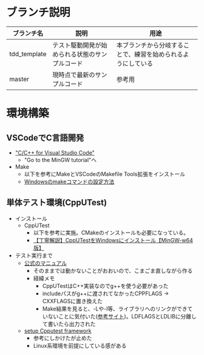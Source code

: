 # ブランチ説明
| ブランチ名   | 説明                                           | 用途                                                         |
| ------------ | ---------------------------------------------- | ------------------------------------------------------------ |
| tdd_template | テスト駆動開発が始められる状態のサンプルコード | 本ブランチから分岐することで、練習を始められるようにしている |
| master       | 現時点で最新のサンプルコード                   | 参考用                                                       |

# 環境構築
## VSCodeでC言語開発
- ["C/C++ for Visual Studio Code"](https://code.visualstudio.com/docs/languages/cpp)
  - "Go to the MinGW tutorial"へ
- Make
  - 以下を参考にMakeとVSCodeのMakefile Tools拡張をインストール
  - [Windowsのmakeコマンドの設定方法](https://zenn.dev/genki86web/articles/6e61c167fbe926)
## 単体テスト環境(CppUTest)
- インストール
  - CppUTest
    - 以下を参考に実施。CMakeのインストールも必要になっている。
    - [【丁寧解説】CppUTestをWindowsにインストール【MinGW-w64版】](https://yukblog.net/cpputest-mingw-install/)
- テスト実行まで
  - [公式のマニュアル](https://cpputest.github.io/manual.html)
    - そのままでは動かないことがおおいので、こまごま直しながら作る
    - 経緯メモ
      - CppUTestはC++実装なのでg++を使う必要があった
      - includeパスがg++に渡されてなかったCPPFLAGS → CXXFLAGSに置き換えた
      - Make結果を見ると、-Lや-l等、ライブラリへのリンクができていないことに気付いた([参考サイト](https://avaler0604.hateblo.jp/entry/2019/01/28/235002))。LDFLAGSとLDLIBに分離して書いたら出力された
  - [setup Cpputest framework](https://matheusmbar.com/bugfree-robot/2019/03/19/set_cppputest_framework.html)
    - 参考にしかけたが止めた
    - Linux系環境を前提にしている感がある